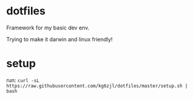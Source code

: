 # dotfiles
Framework for my basic dev env.

Trying to make it darwin and linux friendly!

# setup

run: `curl -sL https://raw.githubusercontent.com/kg6zjl/dotfiles/master/setup.sh | bash`